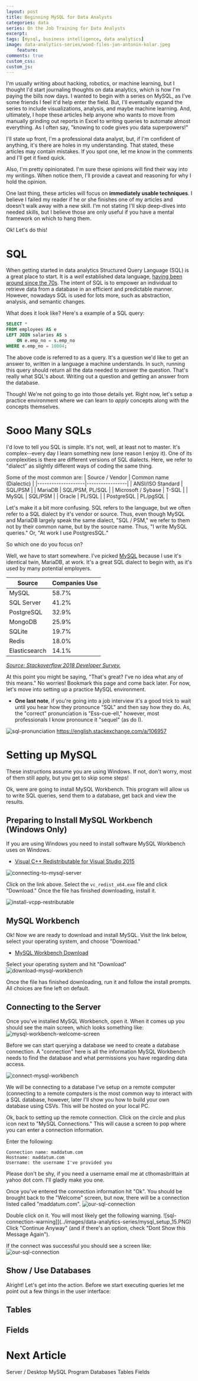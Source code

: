 ```yaml
---
layout: post
title: Beginning MySQL for Data Analysts
categories: data
series: On the Job Training for Data Analysts
excerpt:
tags: [mysql, business intelligence, data analytics]
image: data-analytics-series/wood-files-jan-antonin-kolar.jpeg
    feature: 
comments: true
custom_css:
custom_js: 
---
```

I'm usually writing about hacking, robotics, or machine learning, but I thought I'd start journaling thoughts on data analytics, which is how I'm paying the bills now days.  I wanted to begin with a series on MySQL, as I've some friends I feel it'd help enter the field.  But, I'll eventually expand the series to include visualizations, analysis, and maybe machine learning.  And, ultimately, I hope these articles help anyone who wants to move from manually grinding out reports in Excel to writing queries to automate almost everything.  As I often say, "knowing to code gives you data superpowers!"

I'll state up front, I'm a professional data analyst, but, if I'm confident of anything, it's there are holes in my understanding.  That stated, these articles may contain mistakes.  If you spot one, let me know in the comments and I'll get it fixed quick.

Also, I'm pretty opinionated.  I'm sure these opinions will find their way into my writings.  When notice them, I'll provide a caveat and reasoning for why I hold the opinion.  

One last thing, these articles will focus on **immediately usable techniques**.  I believe I failed my reader if he or she finishes one of my articles and doesn't walk away with a new skill.  I'm not stating I'll skip deep-dives into needed skills, but I believe those are only useful if you have a mental framework on which to hang them.

Ok! Let's do this!

# SQL
When getting started in data analytics Structured Query Language (SQL) is a great place to start.  It is a _well_ established data language, [having been around since the 70s](https://en.wikipedia.org/wiki/SQL).  The intent of SQL is to empower an individual to retrieve data from a database in an efficient and predictable manner.  However, nowadays SQL is used for lots more, such as abstraction, analysis, and semantic changes. 

What does it look like?  Here's a example of a SQL query:
```sql
SELECT *
FROM employees AS e
LEFT JOIN salaries AS s
	ON e.emp_no = s.emp_no
WHERE e.emp_no = 10004;
```
The above code is referred to as a query.  It's a question we'd like to get an answer to, written in a language a machine understands.  In such, running this query should return all the data needed to answer the question.  That's really what SQL's about.  Writing out a question and getting an answer from the database.

Though!  We're not going to go into those details yet.  Right now, let's setup a practice environment where we can learn to *apply* concepts along with the concepts themselves.

# Sooo Many SQLs
I'd love to tell you SQL is simple. It's not, well, at least not to master.  It's complex--every day I learn something new (one reason I enjoy it).  One of its complexities is there are different versions of SQL dialects.  Here, we refer to "dialect" as slightly different ways of coding the same thing.

Some of the most common are:
| Source / Vendor    | Common name (Dialectic)     | 
|--------------------|-----------------| 
| ANSI/ISO Standard  | SQL/PSM         | 
| MariaDB            | SQL/PSM, PL/SQL | 
| Microsoft / Sybase | T-SQL           | 
| MySQL              | SQL/PSM         | 
| Oracle             | PL/SQL          | 
| PostgreSQL         | PL/pgSQL        | 

Let's make it a bit more confusing.  SQL refers to the language, but we often refer to a SQL dialect by it's vendor or source.  Thus, even though MySQL and MariaDB largely speak the same dialect, "SQL / PSM," we refer to them not by their common name, but by the source name.  Thus, "I write MySQL queries."  Or, "At work I use PostgresSQL."

So which one do you focus on?

Well, we have to start somewhere.  I've picked [MySQL](https://www.mysql.com/) because I use it's identical twin, MariaDB, at work.  It's a great SQL dialect to begin with, as it's used by many potential employers.

| Source        | Companies Use | 
|---------------|---------------| 
| MySQL         | 58.7%         | 
| SQL Server    | 41.2%         | 
| PostgreSQL    | 32.9%         | 
| MongoDB       | 25.9%         | 
| SQLite        | 19.7%         | 
| Redis         | 18.0%         | 
| Elasticsearch | 14.1%         | 
*[Source: Stackoverflow 2018 Developer Survey.](https://insights.stackoverflow.com/survey/2018/#technology-_-databases)*

At this point you might be saying, "That's great? I've no idea what any of this means."  No worries! Bookmark this page and come back later.  For now, let's move into setting up a practice MySQL environment.  

* **One last note**, if you're going into a job interview it's a good trick to wait until you hear how they pronounce "SQL" and then say how they do.  As, the "correct" pronunciation is "Ess-cue-ell," however, most professionals I know pronounce it "sequel" (as do I).

![sql-pronunciation](../images/pronounce-sq-camps.png)
https://english.stackexchange.com/a/106957

# Setting up MySQL
These instructions assume you are using Windows.  If not, don't worry, most of them still apply, but you get to skip some steps!  

Ok, were are going to install MySQL Workbench. This program will allow us to write SQL queries, send them to a database, get back and view the results.

## Preparing to Install MySQL Workbench (Windows Only)
If you are using Windows you need to install software MySQL Workbench uses on Windows.

* [Visual C++ Redistributable for Visual Studio 2015](https://www.microsoft.com/en-us/download/details.aspx?id=48145)

![connecting-to-mysql-server](../images/data-analytics-series/downloading_prereqs.gif)

Click on the link above.  Select the `vc_redist_x64.exe` file and click "Download."  Once the file has finished downloading, install it.

![install-vcpp-restributable](../images/data-analytics-series/mysql_setup_9.PNG)

## MySQL Workbench
Ok! Now we are ready to download and install MySQL.  Visit the link below, select your operating system, and choose "Download."

* [MySQL Workbench Download](https://dev.mysql.com/downloads/workbench/)

Select your operating system and hit "Download"
![download-mysql-workbench](../images/data-analytics-series/mysql_setup_1.png)

Once the file has finished downloading, run it and follow the install prompts.  All choices are fine left on default.

## Connecting to the Server
Once you've installed MySQL Workbench, open it.  When it comes up you should see the main screen, which looks something like:
![mysql-workbench-welcome-screen](../images/data-analytics-series/mysql_setup_12.PNG)

Before we can start querying a database we need to create a database connection.  A "connection" here is all the information MySQL Workbench needs to find the database and what permissions you have regarding data access.

![connect-mysql-workbench](../images/data-analytics-series/connecting_to_server.gif)

We will be connecting to a database I've setup on a remote computer (connecting to a remote computers is the most common way to interact with a SQL database, however, later I'll show you how to build your own database using CSVs.  This will be hosted on your local PC.

Ok, back to setting up the remote connection.  Click on the circle and plus icon next to "MySQL Connections."  This will cause a screen to pop where you can enter a connection information.  

Enter the following:
```
Connection name: maddatum.com
Hostname: maddatum.com
Username: the username I've provided you
```
Please don't be shy, if you need a username email me at cthomasbrittain at yahoo dot com.  I'll gladly make you one.

Once you've entered the connection information hit "Ok".  You should be brought back to the "Welcome" screen, but now, there will be a connection listed called "maddatum.com".
![our-sql-connection](../images/data-analytics-series/mysql_setup_17.PNG)

Double click on it.  You will most likely get the following warning.
![sql-connection-warning]](../images/data-analytics-series/mysql_setup_15.PNG)
Click "Continue Anyway" (and if there's an option, check "Dont Show this Message Again").

If the connect was successful you should see a screen like:
![our-sql-connection](../images/data-analytics-series/mysql_setup_18.PNG)

## Show / Use Databases
Alright! Let's get into the action.  Before we start executing queries let me point out a few things in the user interface:

## Tables
## Fields

# Next Article
Server / Desktop
MySQL Program
Databases
Tables
Fields
